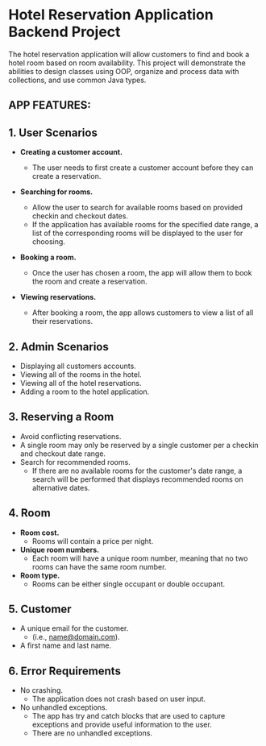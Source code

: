 # Hotel Reservation Application Backend Project
The hotel reservation application will allow customers to find and book a hotel room based on room availability. This project will demonstrate the abilities to design classes using OOP, organize and process data with collections, and use common Java types.

## APP FEATURES:

## 1. User Scenarios
* **Creating a customer account.**
  * The user needs to first create a customer account before they can create a reservation.

* **Searching for rooms.** 
  * Allow the user to search for available rooms based on provided checkin and checkout dates. 
  * If the application has available rooms for the specified date range, a list of the corresponding rooms will be displayed to the user for choosing.

* **Booking a room.** 
  * Once the user has chosen a room, the app will allow them to book the room and create a reservation.

* **Viewing reservations.** 
  * After booking a room, the app allows customers to view a list of all their reservations.

## 2. Admin Scenarios

* Displaying all customers accounts.
* Viewing all of the rooms in the hotel.
* Viewing all of the hotel reservations.
* Adding a room to the hotel application.

## 3. Reserving a Room

* Avoid conflicting reservations. 
* A single room may only be reserved by a single customer per a checkin and checkout date range.
* Search for recommended rooms. 
  * If there are no available rooms for the customer's date range, a search will be performed that displays recommended rooms on alternative dates.


## 4. Room 
* **Room cost.** 
  * Rooms will contain a price per night. 
* **Unique room numbers.** 
  * Each room will have a unique room number, meaning that no two rooms can have the same room number.
* **Room type.** 
  * Rooms can be either single occupant or double occupant.

## 5. Customer

* A unique email for the customer. 
  * (i.e., name@domain.com).
* A first name and last name.


## 6. Error Requirements
* No crashing. 
  * The application does not crash based on user input.
* No unhandled exceptions. 
  * The app has try and catch blocks that are used to capture exceptions and provide useful information to the user. 
  * There are no unhandled exceptions.

